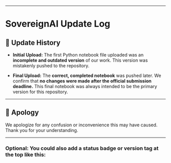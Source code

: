 

---

# SovereignAI Update Log

## 📜 Update History

* **Initial Upload:**
  The first Python notebook file uploaded was an **incomplete and outdated version** of our work. This version was mistakenly pushed to the repository.

* **Final Upload:**
  The **correct, completed notebook** was pushed later. We confirm that **no changes were made after the official submission deadline.** This final notebook was always intended to be the primary version for this repository.

---

## 🙏 Apology

We apologize for any confusion or inconvenience this may have caused. Thank you for your understanding.

---

### Optional: You could also add a status badge or version tag at the top like this:

